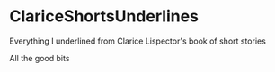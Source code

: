 # ClariceShortsUnderlines
Everything I underlined from Clarice Lispector's book of short stories

All the good bits

